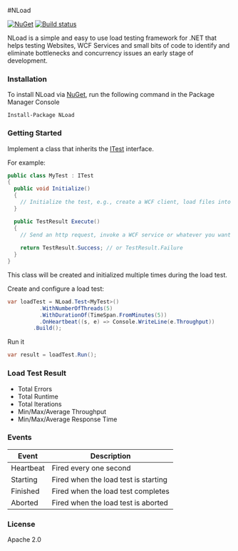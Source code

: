 #NLoad

[![NuGet](https://img.shields.io/nuget/v/NLoad.svg?maxAge=2592000)]()
[![Build status](https://ci.appveyor.com/api/projects/status/beofqq7vuegb4ax7?svg=true)](https://ci.appveyor.com/project/AlonAmsalem/nload)

NLoad is a simple and easy to use load testing framework for .NET that helps testing Websites, WCF Services and small bits of code to identify and eliminate bottlenecks and concurrency issues an early stage of development.

### Installation
To install NLoad via [NuGet](http://www.nuget.org/packages/NLoad), run the following command in the Package Manager Console
```
Install-Package NLoad
```

### Getting Started

Implement a class that inherits the [ITest](https://github.com/AlonAm/NLoad/blob/master/src/NLoad/Scenario/ITest.cs) interface.


For example:

```csharp
public class MyTest : ITest
{
  public void Initialize()
  {
    // Initialize the test, e.g., create a WCF client, load files into memory, etc.
  }

  public TestResult Execute()
  {
    // Send an http request, invoke a WCF service or whatever you want to load test.
    
    return TestResult.Success; // or TestResult.Failure
  }
}
```
This class will be created and initialized multiple times during the load test.

Create and configure a load test:

```csharp
var loadTest = NLoad.Test<MyTest>()
		  .WithNumberOfThreads(5)
		  .WithDurationOf(TimeSpan.FromMinutes(5))
		  .OnHeartbeat((s, e) => Console.WriteLine(e.Throughput))
		.Build();
```

Run it

```csharp
var result = loadTest.Run();
```

### Load Test Result

* Total Errors
* Total Runtime
* Total Iterations
* Min/Max/Average Throughput
* Min/Max/Average Response Time

### Events

Event| Description        
-----|------------
Heartbeat | Fired every one second
Starting | Fired when the load test is starting
Finished | Fired when the load test completes
Aborted | Fired when the load test is aborted

### License

Apache 2.0
